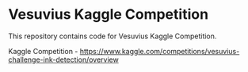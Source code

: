 # Vesuvius Kaggle Competition
This repository contains code for Vesuvius Kaggle Competition.

Kaggle Competition - https://www.kaggle.com/competitions/vesuvius-challenge-ink-detection/overview
